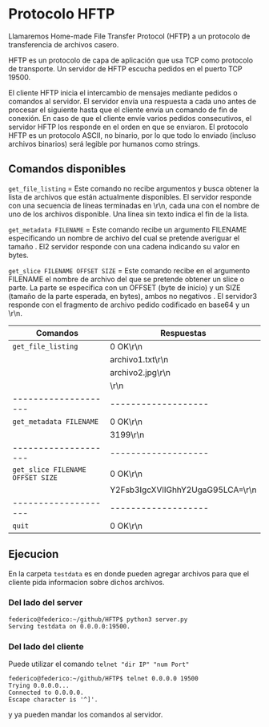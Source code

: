 # Protocolo HFTP
Llamaremos Home-made File Transfer Protocol (HFTP) a un protocolo de transferencia de
archivos casero.
    
HFTP es un protocolo de capa de aplicación que usa TCP como protocolo de transporte. Un servidor de HFTP escucha pedidos en el puerto TCP 19500.

El cliente HFTP inicia el intercambio de mensajes mediante pedidos o comandos al servidor. El
servidor envía una respuesta a cada uno antes de procesar el siguiente hasta que el cliente
envía un comando de fin de conexión. En caso de que el cliente envíe varios pedidos
consecutivos, el servidor HFTP los responde en el orden en que se enviaron. El protocolo
HFTP es un protocolo ASCII, no binario, por lo que todo lo enviado (incluso archivos binarios)
será legible por humanos como strings.

## Comandos disponibles 
`get_file_listing`  = Este comando no recibe argumentos y busca obtener la lista de
archivos que están actualmente disponibles. El servidor responde
con una secuencia de líneas terminadas en \r\n, cada una con el
nombre de uno de los archivos disponible. Una línea sin texto
indica el fin de la lista.

`get_metadata FILENAME` = Este comando recibe un argumento FILENAME especificando un
nombre de archivo del cual se pretende averiguar el tamaño . El2
servidor responde con una cadena indicando su valor en bytes.

`get_slice FILENAME OFFSET SIZE` = Este comando recibe en el argumento FILENAME el nombre de
archivo del que se pretende obtener un slice o parte. La parte se
especifica con un OFFSET (byte de inicio) y un SIZE (tamaño de la
parte esperada, en bytes), ambos no negativos . El servidor3
responde con el fragmento de archivo pedido codificado en
base64 y un \r\n.

| Comandos   |  Respuestas  |
|------------|--------------|
| `get_file_listing`| 0 OK\r\n       |
|                     | archivo1.txt\r\n |
|                     | archivo2.jpg\r\n |
|                     | \r\n             |
|--------------------|-------------------|
|`get_metadata FILENAME`| 0 OK\r\n       |
|                       | 3199\r\n |
|--------------------|-------------------|
|`get_slice FILENAME OFFSET SIZE`| 0 OK\r\n  |
|                                |Y2Fsb3IgcXVlIGhhY2UgaG95LCA=\r\n |
|--------------------|-------------------|
| `quit` | 0 OK\r\n |

## Ejecucion 

En la carpeta `testdata` es en donde pueden agregar archivos para que el cliente pida informacion sobre dichos archivos.

### Del lado del server 
```
federico@federico:~/github/HFTP$ python3 server.py
Serving testdata on 0.0.0.0:19500.
```
### Del lado del cliente

Puede utilizar el comando `telnet "dir IP" "num Port"`

```
federico@federico:~/github/HFTP$ telnet 0.0.0.0 19500
Trying 0.0.0.0...
Connected to 0.0.0.0.
Escape character is '^]'.
```
y ya pueden mandar los comandos al servidor.